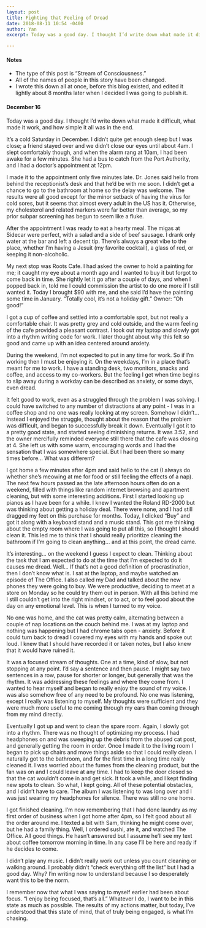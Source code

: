 ```yaml
---
layout: post
title: Fighting that Feeling of Dread
date: 2018-08-11 10:54 -0400
author: Yan
excerpt: Today was a good day. I thought I’d write down what made it difficult, what made it work, and how simple it all was in the end. It’s a cold Saturday in December...

---
```


<h4>Notes</h4>

- The type of this post is “Stream of Consciousness.”
- All of the names of people in this story have been changed.
- I wrote this down all at once, before this blog existed, and edited it lightly about 8 months later when I decided I was going to publish it.

<h4>December 16</h4>

Today was a good day. I thought I’d write down what made it difficult, what made it work, and how simple it all was in the end.

It’s a cold Saturday in December. I didn’t quite get enough sleep but I was close; a friend stayed over and we didn’t close our eyes until about 4am. I slept comfortably though, and when the alarm rang at 10am, I had been awake for a few minutes. She had a bus to catch from the Port Authority, and I had a doctor’s appointment at 12pm.

I made it to the appointment only five minutes late. Dr. Jones said hello from behind the receptionist’s desk and that he’d be with me soon. I didn’t get a chance to go to the bathroom at home so the delay was welcome. The results were all good except for the minor setback of having the virus for cold sores, but it seems that almost every adult in the US has it. Otherwise, my cholesterol and related markers were far better than average, so my prior subpar screening has begun to seem like a fluke.

After the appointment I was ready to eat a hearty meal. The migas at Sidecar were perfect, with a salad and a side of beef sausage. I drank only water at the bar and left a decent tip. There’s always a great vibe to the place, whether I’m having a Jesuit (my favorite cocktail), a glass of red, or keeping it non-alcoholic. 

My next stop was Roots Cafe. I had asked the owner to hold a painting for me; it caught my eye about a month ago and I wanted to buy it but forgot to come back in time. She rightly let it go after a couple of days, and when I popped back in, told me I could commission the artist to do one more if I still wanted it. Today I brought $90 with me, and she said I’d have the painting some time in January. “Totally cool, it’s not a holiday gift.” Owner: “Oh good!”

I got a cup of coffee and settled into a comfortable spot, but not really a comfortable chair. It was pretty grey and cold outside, and the warm feeling of the cafe provided a pleasant contrast. I took out my laptop and slowly got into a rhythm writing code for work. I later thought about why this felt so good and came up with an idea centered around anxiety.

During the weekend, I’m not expected to put in any time for work. So if I’m working then I must be enjoying it. On the weekdays, I’m in a place that’s meant for me to work. I have a standing desk, two monitors, snacks and coffee, and access to my co-workers. But the feeling I get when time begins to slip away during a workday can be described as anxiety, or some days, even dread.

It felt good to work, even as a struggled through the problem I was solving. I could have switched to any number of distractions at any point - I was in a coffee shop and no one was really looking at my screen. Somehow I didn’t… Instead I enjoyed the struggle, thought about the reason that the problem was difficult, and began to successfully break it down. Eventually I got it to a pretty good state, and started seeing diminishing returns. It was 3:52, and the owner mercifully reminded everyone still there that the cafe was closing at 4. She left us with some warm, encouraging words and I had the sensation that I was somewhere special. But I had been there so many times before… What was different?

I got home a few minutes after 4pm and said hello to the cat (I always do whether she’s meowing at me for food or still feeling the effects of a nap). The next few hours passed as the late afternoon hours often do on a weekend, filled with things like random internet browsing and apartment cleaning, but with some interesting additions. First I started looking up pianos as I have been for a while. I knew I wanted the Roland RD-2000 but was thinking about getting a holiday deal. There were none, and I had still dragged my feet on this purchase for months. Today, I clicked “Buy” and got it along with a keyboard stand and a music stand. This got me thinking about the empty room where I was going to put all this, so I thought I should clean it. This led me to think that I should really prioritize cleaning the bathroom if I’m going to clean anything... and at this point, the dread came.

It’s interesting… on the weekend I guess I expect to clean. Thinking about the task that I am expected to do at the time that I’m expected to do it causes me dread. Well… If that’s not a good definition of procrastination, then I don’t know what is. I sat at the laptop, and maybe watched an episode of The Office. I also called my Dad and talked about the new phones they were going to buy. We were productive, deciding to meet at a store on Monday so he could try them out in person. With all this behind me I still couldn’t get into the right mindset, or to act, or to feel good about the day on any emotional level. This is when I turned to my voice.

No one was home, and the cat was pretty calm, alternating between a couple of nap locations on the couch behind me. I was at my laptop and nothing was happening but I had chrome tabs open - anxiety. Before it could turn back to dread I covered my eyes with my hands and spoke out loud. I knew that I should have recorded it or taken notes, but I also knew that it would have ruined it.

It was a focused stream of thoughts. One at a time, kind of slow, but not stopping at any point. I’d say a sentence and then pause. I might say two sentences in a row, pause for shorter or longer, but generally that was the rhythm. It was addressing these feelings and where they come from. I wanted to hear myself and began to really enjoy the sound of my voice. I was also somehow free of any need to be profound. No one was listening, except I really was listening to myself. My thoughts were sufficient and they were much more useful to me coming through my ears than coming through from my mind directly.

Eventually I got up and went to clean the spare room. Again, I slowly got into a rhythm. There was no thought of optimizing my process. I had headphones on and was sweeping up the debris from the abused cat post, and generally getting the room in order. Once I made it to the living room I began to pick up chairs and move things aside so that I could really clean. I naturally got to the bathroom, and for the first time in a long time really cleaned it. I was worried about the fumes from the cleaning product, but the fan was on and I could leave at any time. I had to keep the door closed so that the cat wouldn’t come in and get sick. It took a while, and I kept finding new spots to clean. So what, I kept going. All of these potential obstacles, and I didn’t have to care. The album I was listening to was long over and I was just wearing my headphones for silence. There was still no one home.

I got finished cleaning. I’m now remembering that I had done laundry as my first order of business when I got home after 4pm, so I felt good about all the order around me. I texted a bit with Sam, thinking he might come over, but he had a family thing. Well, I ordered sushi, ate it, and watched The Office. All good things. He hasn’t answered but I assume he’ll see my text about coffee tomorrow morning in time. In any case I’ll be here and ready if he decides to come.

I didn’t play any music. I didn’t really work out unless you count cleaning or walking around. I probably didn’t “check everything off the list” but I had a good day. Why? I’m writing now to understand because I so desperately want this to be the norm.

I remember now that what I was saying to myself earlier had been about focus. “I enjoy being focused, that’s all.” Whatever I do, I want to be in this state as much as possible. The results of my actions matter, but today, I’ve understood that this state of mind, that of truly being engaged, is what I’m chasing. 


